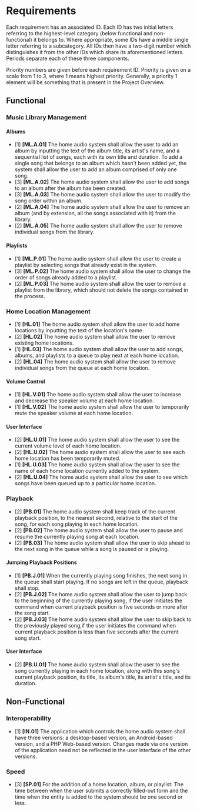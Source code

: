 # Requirements

Each requirement has an associated ID. Each ID has two initial letters referring to the highest-level category (below functional and non-functional) it belongs to. Where appropriate, some IDs have a middle single letter referring to a subcategory. All IDs then have a two-digit number which distinguishes it from the other IDs which share its aforementioned letters. Periods separate each of these three components.

Priority numbers are given before each requirement ID. Priority is given on a scale from 1 to 3, where 1 means highest priority. Generally, a priority 1 element will be something that is present in the Project Overview.

## Functional
### Music Library Management
#### Albums
- [1] **[ML.A.01]** The home audio system shall allow the user to add an album by inputting the text of the album title, its artist's name, and a sequential list of songs, each with its own title and duration. To add a single song that belongs to an album which hasn't been added yet, the system shall allow the user to add an album comprised of only one song.
- [3] **[ML.A.02]** The home audio system shall allow the user to add songs to an album after the album has been created.
- [3] **[ML.A.03]** The home audio system shall allow the user to modify the song order within an album.
- [2] **[ML.A.04]** The home audio system shall allow the user to remove an album (and by extension, all the songs associated with it) from the library.
- [2] **[ML.A.05]** The home audio system shall allow the user to remove individual songs from the library.

#### Playlists
- [1] **[ML.P.01]** The home audio system shall allow the user to create a playlist by selecting songs that already exist in the system.
- [3] **[ML.P.02]** The home audio system shall allow the user to change the order of songs already added to a playlist.
- [2] **[ML.P.03]** The home audio system shall allow the user to remove a playlist from the library, which should not delete the songs contained in the process.

### Home Location Management
- [1] **[HL.01]** The home audio system shall allow the user to add home locations by inputting the text of the location's name.
- [2] **[HL.02]** The home audio system shall allow the user to remove existing home locations.
- [1] **[HL.03]** The home audio system shall allow the user to add songs, albums, and playlists to a queue to play next at each home location.
- [2] **[HL.04]** The home audio system shall allow the user to remove individual songs from the queue at each home location.

#### Volume Control
- [1] **[HL.V.01]** The home audio system shall allow the user to increase and decrease the speaker volume at each home location.
- [1] **[HL.V.02]** The home audio system shall allow the user to temporarily mute the speaker volume at each home location.

#### User Interface
- [2] **[HL.U.01]** The home audio system shall allow the user to see the current volume level of each home location.
- [2] **[HL.U.02]** The home audio system shall allow the user to see each home location has been temporarily muted.
- [1] **[HL.U.03]** The home audio system shall allow the user to see the name of each home location currently added to the system.
- [2] **[HL.U.04]** The home audio system shall allow the user to see which songs have been queued up to a particular home location.


### Playback
- [2] **[PB.01]** The home audio system shall keep track of the current playback position, to the nearest second, relative to the start of the song, for each song playing in each home location.
- [2] **[PB.02]** The home audio system shall allow the user to pause and resume the currently playing song at each location.
- [2] **[PB.03]** The home audio system shall allow the user to skip ahead to the next song in the queue while a song is paused or is playing.

#### Jumping Playback Positions
- [1] **[PB.J.01]** When the currently playing song finishes, the next song in the queue shall start playing. If no songs are left in the queue, playback shall stop.
- [2] **[PB.J.02]** The home audio system shall allow the user to jump back to the beginning of the currently playing song, if the user initiates the command when current playback position is five seconds or more after the song start.
- [2] **[PB.J.03]** The home audio system shall allow the user to skip back to the previously played song,if the user initiates the command when current playback position is less than five seconds after the current song start.

#### User Interface
- [2] **[PB.U.01]** The home audio system shall allow the user to see the song currently playing in each home location, along with this song's current playback position, its title, its album's title, its artist's title, and its duration.

## Non-Functional
### Interoperability
- [1] **[IN.01]** The application which controls the home audio system shall have three versions: a desktop-based version, an Android-based version, and a PHP Web-based version. Changes made via one version of the application need not be reflected in the user interface of the other versions.

### Speed
- [3] **[SP.01]** For the addition of a home location, album, or playlist: The time between when the user submits a correctly filled-out form and the time when the entity is added to the system should be one second or less.
